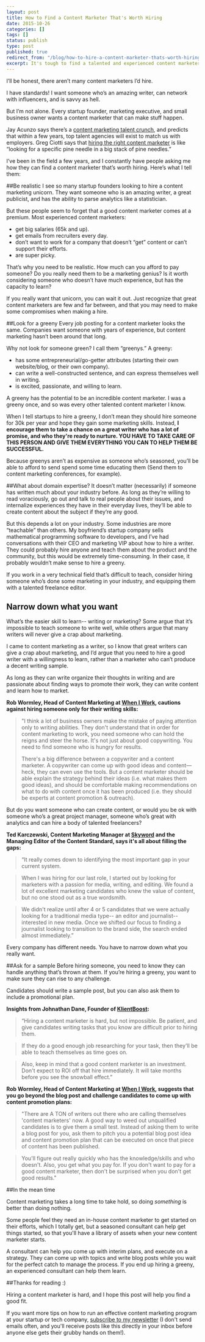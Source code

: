 ```yaml
---
layout: post
title: How to Find a Content Marketer That's Worth Hiring
date: 2015-10-26
categories: []
tags: []
status: publish
type: post
published: true
redirect_from: "/blog/how-to-hire-a-content-marketer-thats-worth-hiring.html"
excerpt: It's tough to find a talented and experienced content marketer. How do you find an in-house content marketer that meets your needs?
---
```


I’ll be honest, there aren’t many content marketers I’d hire.

I have standards! I want someone who’s an amazing writer, can network with influencers, and is savvy as hell.

But I’m not alone. Every startup founder, marketing executive, and small business owner wants a content marketer that can make stuff happen.

Jay Acunzo says there’s a [content marketing talent crunch](http://www.sorryformarketing.com/blog/the-content-talent-crunch), and predicts that within a few years, top talent agencies will exist to match us with employers. Greg Ciotti says that [hiring the right content marketer](http://www.gregoryciotti.com/hiring-content-marketer/) is like “looking for a specific pine needle in a big stack of pine needles.”

I’ve been in the field a few years, and I constantly have people asking me how they can find a content marketer that’s worth hiring. Here’s what I tell them:

##Be realistic
I see so many startup founders looking to hire a content marketing unicorn. They want someone who is an amazing writer, a great publicist, and has the ability to parse analytics like a statistician.

But these people seem to forget that a good content marketer comes at a premium. Most experienced content marketers:

* get big salaries (65k and up).
* get emails from recruiters every day.
* don’t want to work for a company that doesn’t “get” content or can’t support their efforts.
* are super picky.

That’s why you need to be realistic. How much can you afford to pay someone? Do you really need them to be a marketing genius? Is it worth considering someone who doesn’t have much experience, but has the capacity to learn?

If you really want that unicorn, you can wait it out. Just recognize that great content marketers are few and far between, and that you may need to make some compromises when making a hire.

##Look for a greeny
Every job posting for a content marketer looks the same. Companies want someone with years of experience, but content marketing hasn’t been around that long.

Why not look for someone green? I call them “greenys.” A greeny:

* has some entrepreneurial/go-getter attributes (starting their own website/blog, or their own company).
* can write a well-constructed sentence, and can express themselves well in writing.
* is excited, passionate, and willing to learn.

A greeny has the potential to be an incredible content marketer. I was a greeny once, and so was every other talented content marketer I know.

When I tell startups to hire a greeny, I don’t mean they should hire someone for 30k per year and hope they gain some marketing skills. Instead, __I encourage them to take a chance on a great writer who has a lot of promise, and who they're ready to nurture. YOU HAVE TO TAKE CARE OF THIS PERSON AND GIVE THEM EVERYTHING YOU CAN TO HELP THEM BE SUCCESSFUL.__

Because greenys aren’t as expensive as someone who’s seasoned, you’ll be able to afford to send spend some time educating them (Send them to content marketing conferences, for example).

##What about domain expertise?
It doesn’t matter (necessarily) if someone has written much about your industry before. As long as they’re willing to read voraciously, go out and talk to real people about their issues, and internalize experiences they have in their everyday lives, they’ll be able to create content about the subject if they’re any good.

But this depends a lot on your industry. Some industries are more “teachable” than others. My boyfriend’s startup company sells mathematical programming software to developers, and I’ve had conversations with their CEO and marketing VIP about how to hire a writer. They could probably hire anyone and teach them about the product and the community, but this would be extremely time-consuming. In their case, it probably wouldn’t make sense to hire a greeny.

If you work in a very technical field that’s difficult to teach, consider hiring someone who’s done some marketing in your industry, and equipping them with a talented freelance editor.


## Narrow down what you want
What’s the easier skill to learn-- writing or marketing? Some argue that it’s impossible to teach someone to write well, while others argue that many writers will never give a crap about marketing.

I came to content marketing as a writer, so I know that great writers can give a crap about marketing, and I’d argue that you need to hire a good writer with a willingness to learn, rather than a marketer who can’t produce a decent writing sample.

As long as they can write organize their thoughts in writing and are passionate about finding ways to promote their work, they can write content and learn how to market.

__Rob Wormley, Head of Content Marketing at [When I Work](http://wheniwork.com), cautions against hiring someone only for their writing skills:__

> "I think a lot of business owners make the mistake of paying attention only to writing abilities. They don't understand that in order for content marketing to work, you need someone who can hold the reigns and steer the horse. It's not just about good copywriting. You need to find someone who is hungry for results.
>
> There's a big difference between a copywriter and a content marketer. A copywriter can come up with good ideas and content— heck, they can even use the tools. But a content marketer should be able explain the strategy behind their ideas (i.e. what makes them good ideas), and should be comfortable making recommendations on what to do with content once it has been produced (i.e. they should be experts at content promotion & outreach).

But do you want someone who can create content, or would you be ok with someone who’s a great project manager, someone who’s great with analytics and can hire a body of talented freelancers?

__Ted Karczewski, Content Marketing Manager at [Skyword](http://skyword.com) and the Managing Editor of the Content Standard, says it's all about filling the gaps:__

>“It really comes down to identifying the most important gap in your current system.

>When I was hiring for our last role, I started out by looking for marketers with a passion for media, writing, and editing. We found a lot of excellent marketing candidates who knew the value of content, but no one stood out as a true wordsmith.

>We didn't realize until after 4 or 5 candidates that we were actually looking for a traditional media type-- an editor and journalist-- interested in new media. Once we shifted our focus to finding a journalist looking to transition to the brand side, the search ended almost immediately.”

Every company has different needs. You have to narrow down what you really want.

##Ask for a sample
Before hiring someone, you need to know they can handle anything that’s thrown at them. If you’re hiring a greeny, you want to make sure they can rise to any challenge.

Candidates should write a sample post, but you can also ask them to include a promotional plan.

__Insights from Johnathan Dane, Founder of [KlientBoost](http://klientboost.com/):__

>“Hiring a content marketer is hard, but not impossible. Be patient, and give candidates writing tasks that you know are difficult prior to hiring them.

>If they do a good enough job researching for your task, then they'll be able to teach themselves as time goes on.

>Also, keep in mind that a good content marketer is an investment. Don't expect to ROI off that hire immediately. It will take months before you see the snowball effect.”

__Rob Wormley, Head of Content Marketing at [When I Work](http://wheniwork.com), suggests that you go beyond the blog post and challenge candidates to come up with content promotion plans:__

>"There are A TON of writers out there who are calling themselves 'content marketers' now. A good way to weed out unqualified candidates is to give them a small test. Instead of asking them to write a blog post for you, ask them to pitch you a potential blog post idea and content promotion plan that can be executed on once that piece of content has been published.

>You'll figure out really quickly who has the knowledge/skills and who doesn't. Also, you get what you pay for. If you don't want to pay for a good content marketer, then don't be surprised when you don't get good results."

##In the mean time

Content marketing takes a long time to take hold, so doing *something* is better than doing nothing.

Some people feel they need an in-house content marketer to get started on their efforts, which I totally get, but a seasoned consultant can help get things started, so that you'll have a library of assets when your new content marketer starts.

A consultant can help you come up with interim plans, and execute on a strategy. They can come up with topics and write blog posts while you wait for the perfect catch to manage the process. If you end up hiring a greeny, an experienced consultant can help them learn.

##Thanks for reading :)

Hiring a content marketer is hard, and I hope this post will help you find a good fit.

If you want more tips on how to run an effective content marketing program at your startup or tech company, [subscribe to my newsletter](http://eepurl.com/bC5VDD) (I don't send emails often, and you'll receive posts like this directly in your inbox before anyone else gets their grubby hands on them!).

